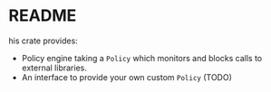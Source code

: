 # README

his crate provides:
- Policy engine taking a `Policy` which monitors and blocks calls to external libraries.
- An interface to provide your own custom `Policy` (TODO)
